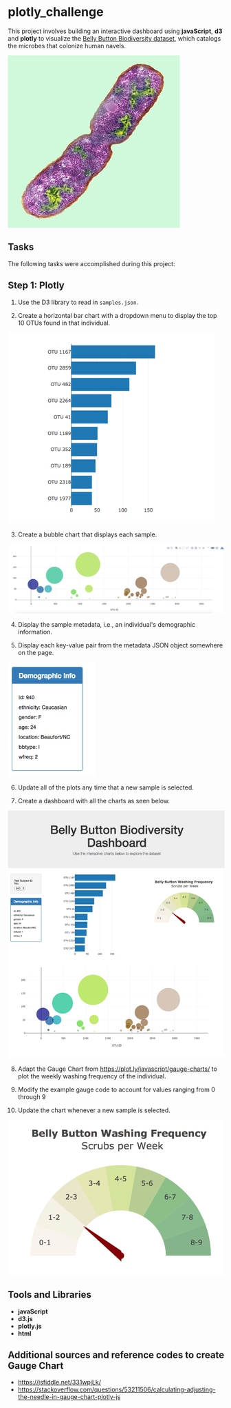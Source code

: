 # plotly_challenge

This project involves building an interactive dashboard using **javaScript**, **d3** and **plotly** to visualize the [Belly Button Biodiversity dataset](http://robdunnlab.com/projects/belly-button-biodiversity/), which catalogs the microbes that colonize human navels.

![Bacteria by filterforge.com](Images/bacteria.jpg)

## Tasks

The following tasks were accomplished during this project:

## Step 1: Plotly

1. Use the D3 library to read in `samples.json`.

2. Create a horizontal bar chart with a dropdown menu to display the top 10 OTUs found in that individual.


  ![bar Chart](Images/hw01.png)

3. Create a bubble chart that displays each sample.

![Bubble Chart](Images/bubble_chart.png)

4. Display the sample metadata, i.e., an individual's demographic information.

5. Display each key-value pair from the metadata JSON object somewhere on the page.

![hw](Images/hw03.png)

6. Update all of the plots any time that a new sample is selected.

7. Create a dashboard with all the charts as seen below.

![hw](Images/hw02.png)

8. Adapt the Gauge Chart from <https://plot.ly/javascript/gauge-charts/> to plot the weekly washing frequency of the individual.

9. Modify the example gauge code to account for values ranging from 0 through 9

10. Update the chart whenever a new sample is selected.

![Weekly Washing Frequency Gauge](Images/gauge.png)

## Tools and Libraries

- **javaScript**
- **d3.js**
- **plotly.js**
- **html**

## Additional sources and reference codes to create Gauge Chart
- <https://jsfiddle.net/331wpjLk/>
- <https://stackoverflow.com/questions/53211506/calculating-adjusting-the-needle-in-gauge-chart-plotly-js>






